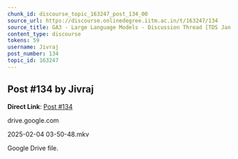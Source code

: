 ```yaml
---
chunk_id: discourse_topic_163247_post_134_00
source_url: https://discourse.onlinedegree.iitm.ac.in/t/163247/134
source_title: GA3 - Large Language Models - Discussion Thread [TDS Jan 2025]
content_type: discourse
tokens: 59
username: Jivraj
post_number: 134
topic_id: 163247
---
```


## Post #134 by Jivraj

**Direct Link**: [Post #134](https://discourse.onlinedegree.iitm.ac.in/t/163247/134)

drive.google.com

2025-02-04 03-50-48.mkv

Google Drive file.
